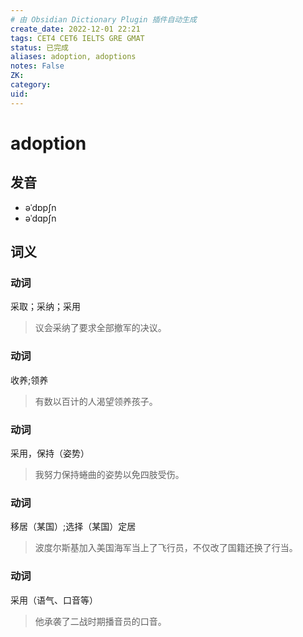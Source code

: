 ```yaml
---
# 由 Obsidian Dictionary Plugin 插件自动生成
create_date: 2022-12-01 22:21
tags: CET4 CET6 IELTS GRE GMAT
status: 已完成 
aliases: adoption, adoptions
notes: False
ZK: 
category: 
uid: 
---
```


# adoption

## 发音

- əˈdɒpʃn
- əˈdɑpʃn

## 词义

### 动词

采取；采纳；采用

> 议会采纳了要求全部撤军的决议。

### 动词

收养;领养

> 有数以百计的人渴望领养孩子。

### 动词

采用，保持（姿势）

> 我努力保持蜷曲的姿势以免四肢受伤。

### 动词

移居（某国）;选择（某国）定居

> 波度尔斯基加入美国海军当上了飞行员，不仅改了国籍还换了行当。

### 动词

采用（语气、口音等）

> 他承袭了二战时期播音员的口音。



